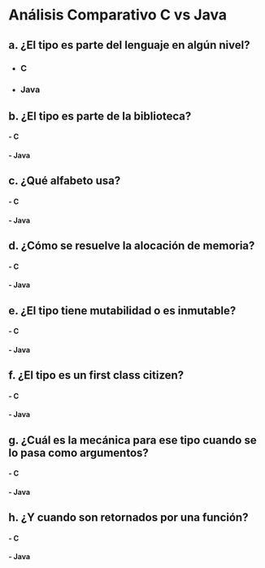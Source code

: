 # Análisis Comparativo C vs Java
## a. ¿El tipo es parte del lenguaje en algún nivel?
- ### C
- ### Java

## b. ¿El tipo es parte de la biblioteca?
#### - C
#### - Java

## c. ¿Qué alfabeto usa?
#### - C
#### - Java

## d. ¿Cómo se resuelve la alocación de memoria?
#### - C
#### - Java

## e. ¿El tipo tiene mutabilidad o es inmutable?
#### - C
#### - Java

## f. ¿El tipo es un first class citizen?
#### - C
#### - Java

## g. ¿Cuál es la mecánica para ese tipo cuando se lo pasa como argumentos?
#### - C
#### - Java

## h. ¿Y cuando son retornados por una función?
#### - C
#### - Java    